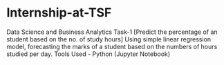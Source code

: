 # Internship-at-TSF
Data Science and Business Analytics Task-1 [Predict the percentage of an student based on the no. of study hours] Using simple linear regression model, forecasting the marks of a student based on the numbers of hours studied per day. 
Tools Used - Python (Jupyter Notebook)
